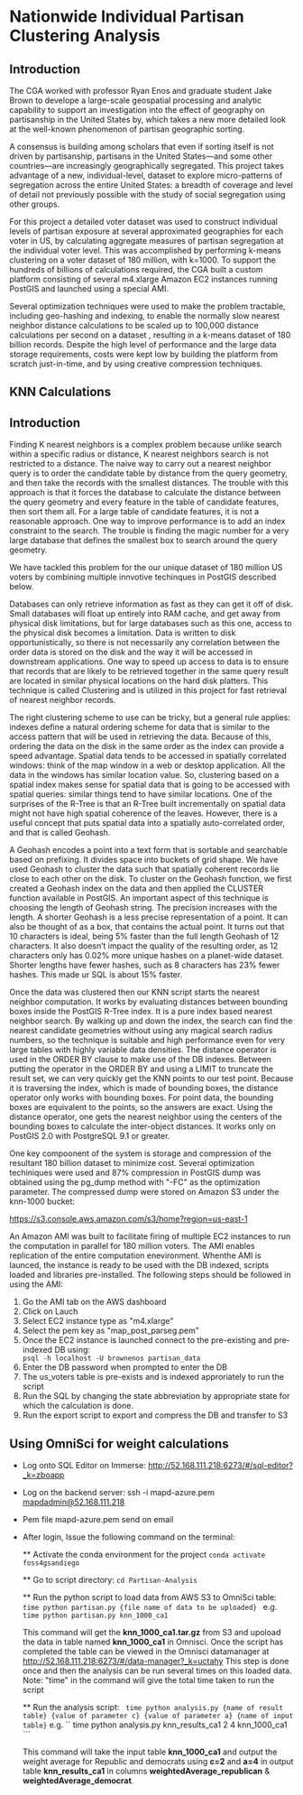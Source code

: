 # Nationwide Individual Partisan Clustering Analysis
## Introduction

The CGA worked with professor Ryan Enos and graduate student Jake Brown to develope a large-scale geospatial processing and analytic capability to support an investigation into the effect of geography on partisanship in the United States by, which takes a new more detailed look at the well-known phenomenon of partisan geographic sorting.  

A consensus is building among scholars that even if sorting itself is not driven by partisanship, partisans in the United States—and some other countries—are increasingly geographically segregated.  This project takes advantage of a new, individual-level, dataset to explore micro-patterns of segregation across the entire United States: a breadth of coverage and level of detail not previously possible with the study of social segregation using other groups. 

For this project a detailed voter dataset was used to construct individual levels of partisan exposure at several approximated geographies for each voter in US, by calculating aggregate measures of partisan segregation at the individual voter level.   This was accomplished by performing k-means clustering on a voter dataset of 180 million,  with k=1000.  To support the hundreds of billions of calculations required, the CGA built a custom platform consisting of several m4.xlarge Amazon EC2 instances running PostGIS and launched using a special AMI. 

Several optimization techniques were used to make the problem tractable, including geo-hashing and indexing, to enable the normally slow nearest neighbor distance calculations to be scaled up to 100,000 distance calculations per second on a dataset , resulting in a k-means dataset of 180 billion records.  Despite the high level of performance and the large data storage requirements, costs were kept low by building the platform from scratch just-in-time, and by using creative compression techniques.


## KNN Calculations 

## Introduction

Finding K nearest neighbors is a complex problem because unlike search within a specific radius or distance, K nearest neighbors search is not restricted to a distance. The naive way to carry out a nearest neighbor query is to order the candidate table by distance from the query geometry, and then take the records with the smallest distances. The trouble with this approach is that it forces the database to calculate the distance between the query geometry and every feature in the table of candidate features, then sort them all. For a large table of candidate features, it is not a reasonable approach. One way to improve performance is to add an index constraint to the search. The trouble is finding the magic number for a very large database that defines the smallest box to search around the query geometry.

We have tackled this problem for the our unique dataset of 180 million US voters by combining multiple innvotive techinques in PostGIS described below.  

Databases can only retrieve information as fast as they can get it off of disk. Small databases will float up entirely into RAM cache, and get away from physical disk limitations, but for large databases such as this one, access to the physical disk becomes a limitation. Data is written to disk opportunistically, so there is not necessarily any correlation between the order data is stored on the disk and the way it will be accessed in downstream applications. One way to speed up access to data is to ensure that records that are likely to be retrieved together in the same query result are located in similar physical locations on the hard disk platters. This technique is called Clustering and is utilized in this project for fast retrieval of nearest neighbor records. 

The right clustering scheme to use can be tricky, but a general rule applies: indexes define a natural ordering scheme for data that is similar to the access pattern that will be used in retrieving the data. Because of this, ordering the data on the disk in the same order as the index can provide a speed advantage. Spatial data tends to be accessed in spatially correlated windows: think of the map window in a web or desktop application. All the data in the windows has similar location value. So, clustering based on a spatial index makes sense for spatial data that is going to be accessed with spatial queries: similar things tend to have similar locations. One of the surprises of the R-Tree is that an R-Tree built incrementally on spatial data might not have high spatial coherence of the leaves. However, there is a useful concept that puts spatial data into a spatially auto-correlated order, and that is called Geohash.

A Geohash encodes a point into a text form that is sortable and searchable based on prefixing. It divides space into buckets of grid shape. We have used Geohash to cluster the data such that spatially coherent records lie close to each other on the disk. To cluster on the Geohash function, we first created a Geohash index on the data and then applied the CLUSTER function available in PostGIS. An important aspect of this technique is choosing the length of Geohash string. The precision increases with the length. A shorter Geohash is a less precise representation of a point. It can also be thought of as a box, that contains the actual point. It turns out that 10 characters is ideal, being 5% faster than the full length Geohash of 12 characters. It also doesn’t impact the quality of the resulting order, as 12 characters only has 0.02% more unique hashes on a planet-wide dataset. Shorter lengths have fewer hashes, such as 8 characters has 23% fewer hashes. This made ur SQL is about 15% faster. 

Once the data was clustered then our KNN script starts the nearest neighbor computation.  It works by evaluating distances between bounding boxes inside the PostGIS R-Tree index. It is a pure index based nearest neighbor search. By walking up and down the index, the search can find the nearest candidate geometries without using any magical search radius numbers, so the technique is suitable and high performance even for very large tables with highly variable data densities. The distance operator is used in the ORDER BY clause to make use of the DB indexes. Between putting the operator in the ORDER BY and using a LIMIT to truncate the result set, we can very quickly get the KNN points to our test point. Because it is traversing the index, which is made of bounding boxes, the distance operator only works with bounding boxes. For point data, the bounding boxes are equivalent to the points, so the answers are exact. Using the distance operator, one gets the nearest neighbor using the centers of the bounding boxes to calculate the inter-object distances. It works only on PostGIS 2.0 with PostgreSQL 9.1 or greater.


One key compoonent of the system is storage and compression of the resultant 180 billion dataset to minimize cost. Several optimization techiniques were used and 87% compression in PostGIS dump was obtained using the pg_dump method with "-FC" as the optimization parameter. The compressed dump were stored on Amazon S3 under the knn-1000 bucket:

https://s3.console.aws.amazon.com/s3/home?region=us-east-1

An Amazon AMI was built to facilitate firing of multiple EC2 instances to run the computation in parallel for 180 million voters. The AMI enables replication of the entire computation enevironment. Whenthe AMI is launced, the instance is ready to be used with the DB indexed, scripts loaded and libraries pre-installed. The following steps should be followed in using the AMI:

1. Go the AMI tab on the AWS dashboard
2. Click on Lauch
3. Select EC2 instance type as "m4.xlarge"
4. Select the pem key as "map_post_parseg.pem"
5. Once the EC2 instance is launched connect to the pre-existing and pre-indexed DB using:                                                                                                                                                    ```                                                                                                                                            psql -h localhost -U brownenos partisan_data
                                                                                                                                                          ```
6. Enter the DB password when prompted to enter the DB
7. The us_voters table is pre-exists and is indexed approriately to run the script
8. Run the SQL by changing the state abbreviation by appropriate state for which the calculation is done.
9. Run the export script to export and compress the DB and transfer to S3


## Using OmniSci for weight calculations

- Log onto SQL Editor on Immerse: http://52.168.111.218:6273/#/sql-editor?_k=zboapp

- Log on the backend server: ssh -i mapd-azure.pem mapdadmin@52.168.111.218

- Pem file mapd-azure.pem send on email

- After login, Issue the following command on the terminal:

  ** Activate the conda environment for the project ```conda activate foss4gsandiego```

  ** Go to script directory: ``` cd Partisan-Analysis ```

  ** Run the python script to load data from AWS S3 to OmniSci table: ```time python partisan.py {file name of data to be uploaded} ``` e.g. ```time python partisan.py knn_1000_ca1```

  This command will get the **knn_1000_ca1.tar.gz** from S3 and upoload the data in table named **knn_1000_ca1** in Omnisci. 
  Once the  script has completed the table can be  viewed in the Omnisci datamanager at http://52.168.111.218:6273/#/data-manager?_k=uctahy
  This step is done once and then the analysis can be run several times on this loaded data. 
  Note: "time" in the command will give the total time taken to run the script

  ** Run the analysis script: ``` time python analysis.py {name of result table} {value of parameter c} {value of parameter a} {name of input table}``` e.g. `` time python analysis.py knn_results_ca1 2 4 knn_1000_ca1 ```

  This command will take the input table **knn_1000_ca1** and output the weight average for Republic and democrats using **c=2** and **a=4** in output table **knn_results_ca1** in columns **weightedAverage_republican** & **weightedAverage_democrat**. 























